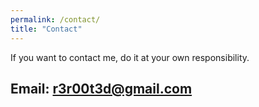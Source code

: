 ```yaml
---
permalink: /contact/
title: "Contact"
---
```

If you want to contact me, do it at your own responsibility.

## Email: r3r00t3d@gmail.com
